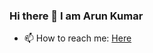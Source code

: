 ### Hi there 👋 I am Arun Kumar


- 📫 How to reach me: [Here](https://www.linkedin.com/in/arunkasireddi/)

<!--
**arunkasireddi/arunkasireddi** is a ✨ _special_ ✨ repository because its `README.md` (this file) appears on your GitHub profile.

Here are some ideas to get you started:
- 🔭 I’m currently working on Java 
- 🌱 I’m currently learning Kotlin and React
- 🔭 I’m currently working on Java, Typescript and AWS
- 🌱 I’m currently learning Kotlin
- 👯 I’m looking to collaborate on ...
- 🤔 I’m looking for help with ...
- 💬 Ask me about ...
- 📫 How to reach me: [Here](https://www.linkedin.com/in/arunkasireddi/)
- 😄 Pronouns: ...
- ⚡ Fun fact: ...
-->
